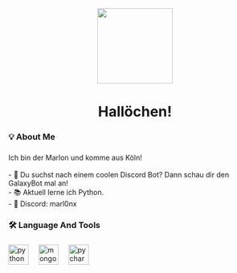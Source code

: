 <div align="center">
  <img height="150" src="https://avatars.githubusercontent.com/u/49077543?s=1008&v=8"  />
</div>

###

<h1 align="center">Hallöchen!</h1>

###

<h3 align="left">💡  About Me</h3>

###

<p align="left">Ich bin der Marlon und komme aus Köln!<br><br>- 🔭 Du suchst nach einem coolen Discord Bot? Dann schau dir den GalaxyBot mal an!<br>- 📚 Aktuell lerne ich Python.<br>- 💬 Discord: marl0nx</p>

###

<h3 align="left">🛠 Language And Tools</h3>

###

<div align="left">
  <img src="https://cdn.jsdelivr.net/gh/devicons/devicon/icons/python/python-original.svg" height="40" alt="python logo"  />
  <img width="12" />
  <img src="https://cdn.jsdelivr.net/gh/devicons/devicon/icons/mongodb/mongodb-original.svg" height="40" alt="mongodb logo"  />
  <img width="12" />
  <img src="https://upload.wikimedia.org/wikipedia/commons/thumb/1/1d/PyCharm_Icon.svg/1200px-PyCharm_Icon.svg.png" height="40" alt="pycharm logo"  />
</div>

###
